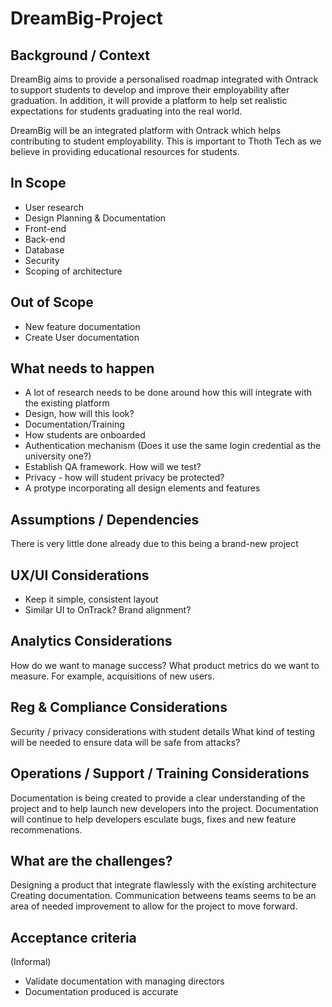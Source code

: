 # DreamBig-Project

## Background / Context 

DreamBig aims to provide a personalised roadmap integrated with Ontrack to support students to develop and improve their employability after graduation. In addition, it will provide a platform to help set realistic expectations for students graduating into the real world.

DreamBig will be an integrated platform with Ontrack which helps contributing to student
employability. This is important to Thoth Tech as we believe in providing educational resources for
students.


## In Scope 

- User research
- Design Planning & Documentation
- Front-end
- Back-end
- Database
- Security
- Scoping of architecture

## Out of Scope 

- New feature documentation
- Create User documentation

## What needs to happen 

- A lot of research needs to be done around how this will integrate with the existing platform
- Design, how will this look?
- Documentation/Training
- How students are onboarded
- Authentication mechanism (Does it use the same login credential as the university one?)
- Establish QA framework. How will we test?
- Privacy - how will student privacy be protected?
- A protype incorporating all design elements and features

## Assumptions / Dependencies 

There is very little done already due to this being a brand-new project

## UX/UI Considerations 

- Keep it simple, consistent layout
- Similar UI to OnTrack? Brand alignment?

## Analytics Considerations 

How do we want to manage success? What product metrics do we want to measure. For example,
acquisitions of new users.

## Reg & Compliance Considerations 

Security / privacy considerations with student details What kind of testing will be needed to ensure
data will be safe from attacks?

## Operations / Support / Training Considerations 

Documentation is being created to provide a clear understanding of the project and to help launch new developers into the project.  Documentation will continue to help developers esculate bugs, fixes and new feature recommenations. 

## What are the challenges? 

Designing a product that integrate flawlessly with the existing architecture Creating documentation. Communication betweens teams seems to be an area of needed improvement to allow for the project to move forward.

## Acceptance criteria 

(Informal)

- Validate documentation with managing directors
- Documentation produced is accurate

